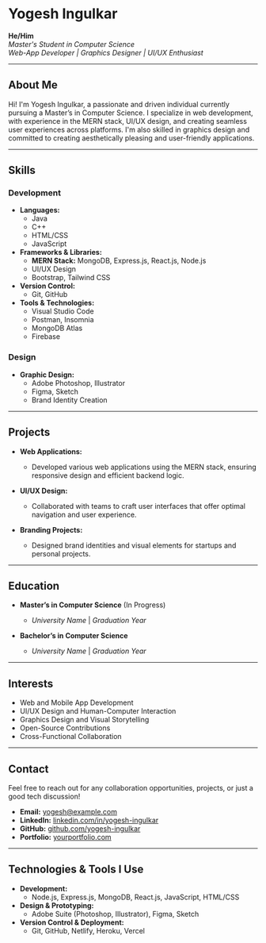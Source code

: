 # Yogesh Ingulkar

**He/Him**  
*Master's Student in Computer Science*  
*Web-App Developer | Graphics Designer | UI/UX Enthusiast*

---

## About Me

Hi! I'm Yogesh Ingulkar, a passionate and driven individual currently pursuing a Master’s in Computer Science. I specialize in web development, with experience in the MERN stack, UI/UX design, and creating seamless user experiences across platforms. I'm also skilled in graphics design and committed to creating aesthetically pleasing and user-friendly applications.

---

## Skills

### Development

- **Languages:**  
  - Java  
  - C++  
  - HTML/CSS  
  - JavaScript  
- **Frameworks & Libraries:**  
  - **MERN Stack:** MongoDB, Express.js, React.js, Node.js  
  - UI/UX Design  
  - Bootstrap, Tailwind CSS  
- **Version Control:**  
  - Git, GitHub  
- **Tools & Technologies:**  
  - Visual Studio Code  
  - Postman, Insomnia  
  - MongoDB Atlas  
  - Firebase  

### Design

- **Graphic Design:**  
  - Adobe Photoshop, Illustrator  
  - Figma, Sketch  
  - Brand Identity Creation

---

## Projects

- **Web Applications:**  
  - Developed various web applications using the MERN stack, ensuring responsive design and efficient backend logic.
  
- **UI/UX Design:**  
  - Collaborated with teams to craft user interfaces that offer optimal navigation and user experience.
  
- **Branding Projects:**  
  - Designed brand identities and visual elements for startups and personal projects.

---

## Education

- **Master’s in Computer Science** (In Progress)  
  - *University Name* | *Graduation Year*

- **Bachelor’s in Computer Science**  
  - *University Name* | *Graduation Year*

---

## Interests

- Web and Mobile App Development  
- UI/UX Design and Human-Computer Interaction  
- Graphics Design and Visual Storytelling  
- Open-Source Contributions  
- Cross-Functional Collaboration

---

## Contact

Feel free to reach out for any collaboration opportunities, projects, or just a good tech discussion!

- **Email:** yogesh@example.com  
- **LinkedIn:** [linkedin.com/in/yogesh-ingulkar](https://linkedin.com/in/yogesh-ingulkar)  
- **GitHub:** [github.com/yogesh-ingulkar](https://github.com/yogeshingulkar)  
- **Portfolio:** [yourportfolio.com](https://yourportfolio.com) 

---

## Technologies & Tools I Use

- **Development:**  
  - Node.js, Express.js, MongoDB, React.js, JavaScript, HTML/CSS
- **Design & Prototyping:**  
  - Adobe Suite (Photoshop, Illustrator), Figma, Sketch
- **Version Control & Deployment:**  
  - Git, GitHub, Netlify, Heroku, Vercel
